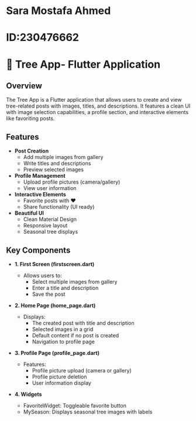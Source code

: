 # Sara Mostafa Ahmed 
# ID:230476662

# 🌳 Tree App- Flutter Application

## Overview
The Tree App is a Flutter application that allows users to create and view tree-related posts with images, titles, and descriptions. It features a clean UI with image selection capabilities, a profile section, and interactive elements like favoriting posts.

## Features

- **Post Creation**
  - Add multiple images from gallery
  - Write titles and descriptions
  - Preview selected images
- **Profile Management**
  - Upload profile pictures (camera/gallery)
  - View user information
- **Interactive Elements**
  - Favorite posts with ♥
  - Share functionality (UI ready)
- **Beautiful UI**
  - Clean Material Design
  - Responsive layout
  - Seasonal tree displays

## Key Components

- **1. First Screen (firstscreen.dart)**
  - Allows users to:
    - Select multiple images from gallery
    - Enter a title and description
    - Save the post
   
- **2. Home Page (home_page.dart)**
  - Displays:
    - The created post with title and description
    - Selected images in a grid
    - Default content if no post is created
    - Navigation to profile page

- **3. Profile Page (profile_page.dart)**
  - Features:
    - Profile picture upload (camera or gallery)
    - Profile picture deletion
    - User information display
   
- **4. Widgets**
  - FavoriteWidget: Toggleable favorite button
  - MySeason: Displays seasonal tree images with labels
